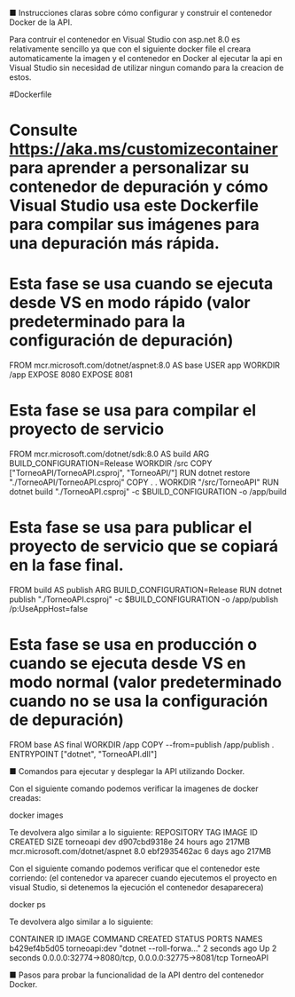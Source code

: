 ■ Instrucciones claras sobre cómo configurar y construir el 
contenedor Docker de la API.

Para contruir el contenedor en Visual Studio con asp.net 8.0 es relativamente sencillo ya que con el siguiente docker file el creara 
automaticamente la imagen y el contenedor en Docker al ejecutar la api en Visual Studio sin necesidad de utilizar ningun comando para la creacion de estos.

#Dockerfile
# Consulte https://aka.ms/customizecontainer para aprender a personalizar su contenedor de depuración y cómo Visual Studio usa este Dockerfile para compilar sus imágenes para una depuración más rápida.

# Esta fase se usa cuando se ejecuta desde VS en modo rápido (valor predeterminado para la configuración de depuración)
FROM mcr.microsoft.com/dotnet/aspnet:8.0 AS base
USER app
WORKDIR /app
EXPOSE 8080
EXPOSE 8081


# Esta fase se usa para compilar el proyecto de servicio
FROM mcr.microsoft.com/dotnet/sdk:8.0 AS build
ARG BUILD_CONFIGURATION=Release
WORKDIR /src
COPY ["TorneoAPI/TorneoAPI.csproj", "TorneoAPI/"]
RUN dotnet restore "./TorneoAPI/TorneoAPI.csproj"
COPY . .
WORKDIR "/src/TorneoAPI"
RUN dotnet build "./TorneoAPI.csproj" -c $BUILD_CONFIGURATION -o /app/build

# Esta fase se usa para publicar el proyecto de servicio que se copiará en la fase final.
FROM build AS publish
ARG BUILD_CONFIGURATION=Release
RUN dotnet publish "./TorneoAPI.csproj" -c $BUILD_CONFIGURATION -o /app/publish /p:UseAppHost=false

# Esta fase se usa en producción o cuando se ejecuta desde VS en modo normal (valor predeterminado cuando no se usa la configuración de depuración)
FROM base AS final
WORKDIR /app
COPY --from=publish /app/publish .
ENTRYPOINT ["dotnet", "TorneoAPI.dll"]

■ Comandos para ejecutar y desplegar la API utilizando Docker.

Con el siguiente comando podemos verificar la imagenes de docker creadas:

docker images

Te devolvera algo similar a lo siguiente:
REPOSITORY                        TAG       IMAGE ID       CREATED        SIZE
torneoapi                         dev       d907cbd9318e   24 hours ago   217MB
mcr.microsoft.com/dotnet/aspnet   8.0       ebf2935462ac   6 days ago     217MB

Con el siguiente comando podemos verificar que el contenedor este corriendo:
(el contenedor va aparecer cuando ejecutemos el proyecto en visual Studio, si detenemos la ejecución el contenedor desaparecera)

docker ps

Te devolvera algo similar a lo siguiente:

CONTAINER ID   IMAGE           COMMAND                  CREATED         STATUS         PORTS                                              NAMES
b429ef4b5d05   torneoapi:dev   "dotnet --roll-forwa…"   2 seconds ago   Up 2 seconds   0.0.0.0:32774->8080/tcp, 0.0.0.0:32775->8081/tcp   TorneoAPI


■ Pasos para probar la funcionalidad de la API dentro del contenedor 
Docker.
